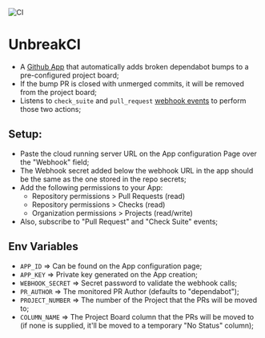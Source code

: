 ![CI](https://github.com/nearform/bench-template/actions/workflows/ci.yml/badge.svg?event=push)

# UnbreakCI

- A [Github App](https://docs.github.com/en/developers/apps/getting-started-with-apps/about-apps) that automatically adds broken dependabot bumps to a pre-configured project board;
- If the bump PR is closed with unmerged commits, it will be removed from the project board;
- Listens to `check_suite` and `pull_request` [webhook events](https://docs.github.com/en/developers/webhooks-and-events/webhooks/webhook-events-and-payloads) to perform those two actions;

## Setup:

- Paste the cloud running server URL on the App configuration Page over the "Webhook" field;
- The Webhook secret added below the webhook URL in the app should be the same as the one stored in the repo secrets;
- Add the following permissions to your App:
  - Repository permissions > Pull Requests (read)
  - Repository permissions > Checks (read)
  - Organization permissions > Projects (read/write)
- Also, subscribe to "Pull Request" and "Check Suite" events;


## Env Variables

- `APP_ID` => Can be found on the App configuration page;
- `APP_KEY` => Private key generated on the App creation;
- `WEBHOOK_SECRET` => Secret password to validate the webhook calls;
- `PR_AUTHOR` => The monitored PR Author (defaults to "dependabot");
- `PROJECT_NUMBER` => The number of the Project that the PRs will be moved to;
- `COLUMN_NAME` => The Project Board column that the PRs will be moved to (if none is supplied, it'll be moved to a temporary "No Status" column);

